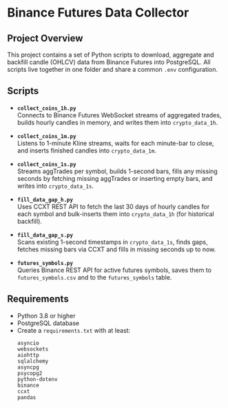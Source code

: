 # Binance Futures Data Collector

## Project Overview
This project contains a set of Python scripts to download, aggregate and backfill candle (OHLCV) data from Binance Futures into PostgreSQL. All scripts live together in one folder and share a common `.env` configuration.

## Scripts

- **`collect_coins_1h.py`**  
  Connects to Binance Futures WebSocket streams of aggregated trades, builds hourly candles in memory, and writes them into `crypto_data_1h`.

- **`collect_coins_1m.py`**  
  Listens to 1-minute Kline streams, waits for each minute-bar to close, and inserts finished candles into `crypto_data_1m`.

- **`collect_coins_1s.py`**  
  Streams aggTrades per symbol, builds 1-second bars, fills any missing seconds by fetching missing aggTrades or inserting empty bars, and writes into `crypto_data_1s`.

- **`fill_data_gap_h.py`**  
  Uses CCXT REST API to fetch the last 30 days of hourly candles for each symbol and bulk-inserts them into `crypto_data_1h` (for historical backfill).

- **`fill_data_gap_s.py`**  
  Scans existing 1-second timestamps in `crypto_data_1s`, finds gaps, fetches missing bars via CCXT and fills in missing seconds up to now.

- **`futures_symbols.py`**  
  Queries Binance REST API for active futures symbols, saves them to `futures_symbols.csv` and to the `futures_symbols` table.

## Requirements

- Python 3.8 or higher  
- PostgreSQL database  
- Create a `requirements.txt` with at least:  
  ```text
  asyncio
  websockets
  aiohttp
  sqlalchemy
  asyncpg
  psycopg2
  python-dotenv
  binance
  ccxt
  pandas

